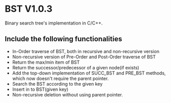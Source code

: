 BST V1.0.3
===

Binary search tree's implementation in C/C++.

## Include the following functionalities
* In-Order traverse of BST, both in recursive and non-recursive version
* Non-recursive version of Pre-Order and Post-Order traverse of BST
* Return the max/min item of BST
* Return the successor/predecessor of a given node(if exists)
* Add the top-down implementation of SUCC\_BST and PRE\_BST methods, which now doesn't require the parent pointer.
* Search the BST according to the given key
* Insert in to BST(given key)
* Non-recursive deletion without using parent pointer.
